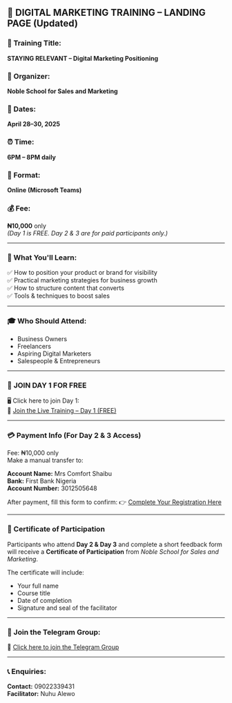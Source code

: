 ## 🎯 DIGITAL MARKETING TRAINING – LANDING PAGE (Updated)

### 🚀 Training Title:
**STAYING RELEVANT – Digital Marketing Positioning**

### 🏫 Organizer:
**Noble School for Sales and Marketing**

### 📅 Dates:
**April 28–30, 2025**

### ⏰ Time:
**6PM – 8PM daily**

### 📍 Format:
**Online (Microsoft Teams)**

### 💰 Fee:
**₦10,000** only  
*(Day 1 is FREE. Day 2 & 3 are for paid participants only.)*

---

### 📌 What You'll Learn:
✅ How to position your product or brand for visibility  
✅ Practical marketing strategies for business growth  
✅ How to structure content that converts  
✅ Tools & techniques to boost sales

---

### 🎓 Who Should Attend:
- Business Owners
- Freelancers
- Aspiring Digital Marketers
- Salespeople & Entrepreneurs

---

### 📢 **JOIN DAY 1 FOR FREE**

🖥️ Click here to join Day 1:  
🔗 [Join the Live Training – Day 1 (FREE)](https://teams.live.com/meet/9325330989907?p=dxmus23mSSGAUsuAdL)

---

### 💳 Payment Info (For Day 2 & 3 Access)
Fee: ₦10,000 only  
Make a manual transfer to:

**Account Name:** Mrs Comfort Shaibu  
**Bank:** First Bank Nigeria  
**Account Number:** 3012505648

After payment, fill this form to confirm:
👉 [Complete Your Registration Here](https://tally.so/r/nPPlAB)

---

### 📜 Certificate of Participation
Participants who attend **Day 2 & Day 3** and complete a short feedback form will receive a **Certificate of Participation** from *Noble School for Sales and Marketing*.

The certificate will include:
- Your full name  
- Course title  
- Date of completion  
- Signature and seal of the facilitator

---

### 👥 Join the Telegram Group:
🔗 [Click here to join the Telegram Group](https://t.me/+LUuJzCxP6BxkOGVk)

---

### 📞 Enquiries:
**Contact:** 09022339431  
**Facilitator:** Nuhu Alewo
